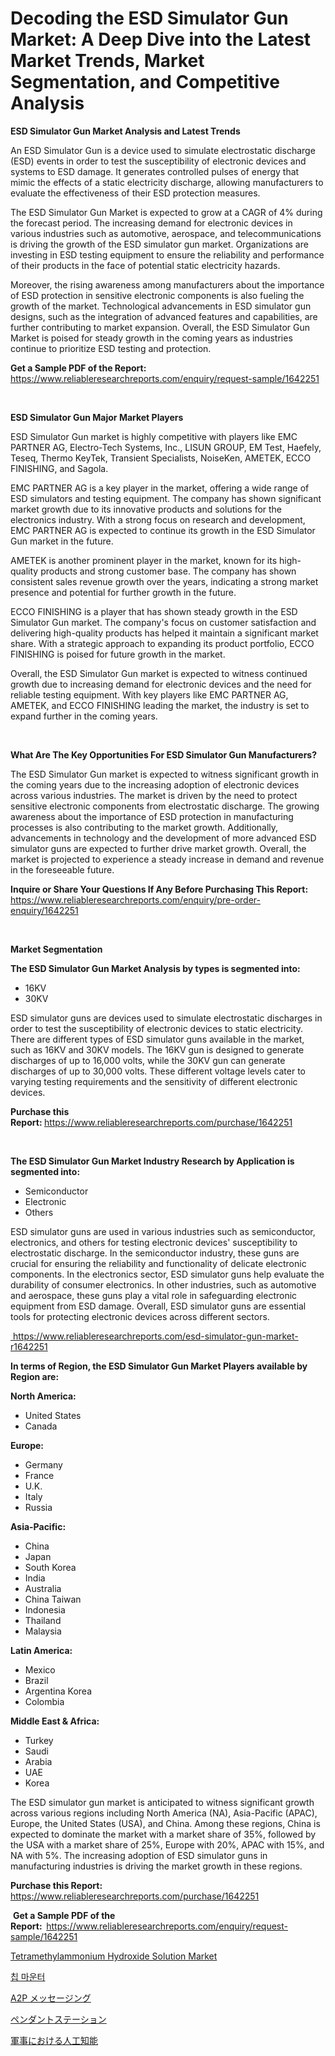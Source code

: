 <p><h1>Decoding the ESD Simulator Gun Market: A Deep Dive into the Latest Market Trends, Market Segmentation, and Competitive Analysis</h1></p><p><strong>ESD Simulator Gun Market Analysis and Latest Trends</strong></p>
<p><p>An ESD Simulator Gun is a device used to simulate electrostatic discharge (ESD) events in order to test the susceptibility of electronic devices and systems to ESD damage. It generates controlled pulses of energy that mimic the effects of a static electricity discharge, allowing manufacturers to evaluate the effectiveness of their ESD protection measures.</p><p>The ESD Simulator Gun Market is expected to grow at a CAGR of 4% during the forecast period. The increasing demand for electronic devices in various industries such as automotive, aerospace, and telecommunications is driving the growth of the ESD simulator gun market. Organizations are investing in ESD testing equipment to ensure the reliability and performance of their products in the face of potential static electricity hazards.</p><p>Moreover, the rising awareness among manufacturers about the importance of ESD protection in sensitive electronic components is also fueling the growth of the market. Technological advancements in ESD simulator gun designs, such as the integration of advanced features and capabilities, are further contributing to market expansion. Overall, the ESD Simulator Gun Market is poised for steady growth in the coming years as industries continue to prioritize ESD testing and protection.</p></p>
<p><strong>Get a Sample PDF of the Report:&nbsp;</strong> <a href="https://www.reliableresearchreports.com/enquiry/request-sample/1642251">https://www.reliableresearchreports.com/enquiry/request-sample/1642251</a></p>
<p>&nbsp;</p>
<p><strong>ESD Simulator Gun Major Market Players</strong></p>
<p><p>ESD Simulator Gun market is highly competitive with players like EMC PARTNER AG, Electro-Tech Systems, Inc., LISUN GROUP, EM Test, Haefely, Teseq, Thermo KeyTek, Transient Specialists, NoiseKen, AMETEK, ECCO FINISHING, and Sagola.</p><p>EMC PARTNER AG is a key player in the market, offering a wide range of ESD simulators and testing equipment. The company has shown significant market growth due to its innovative products and solutions for the electronics industry. With a strong focus on research and development, EMC PARTNER AG is expected to continue its growth in the ESD Simulator Gun market in the future.</p><p>AMETEK is another prominent player in the market, known for its high-quality products and strong customer base. The company has shown consistent sales revenue growth over the years, indicating a strong market presence and potential for further growth in the future.</p><p>ECCO FINISHING is a player that has shown steady growth in the ESD Simulator Gun market. The company's focus on customer satisfaction and delivering high-quality products has helped it maintain a significant market share. With a strategic approach to expanding its product portfolio, ECCO FINISHING is poised for future growth in the market.</p><p>Overall, the ESD Simulator Gun market is expected to witness continued growth due to increasing demand for electronic devices and the need for reliable testing equipment. With key players like EMC PARTNER AG, AMETEK, and ECCO FINISHING leading the market, the industry is set to expand further in the coming years.</p></p>
<p>&nbsp;</p>
<p><strong>What Are The Key Opportunities For ESD Simulator Gun Manufacturers?</strong></p>
<p><p>The ESD Simulator Gun market is expected to witness significant growth in the coming years due to the increasing adoption of electronic devices across various industries. The market is driven by the need to protect sensitive electronic components from electrostatic discharge. The growing awareness about the importance of ESD protection in manufacturing processes is also contributing to the market growth. Additionally, advancements in technology and the development of more advanced ESD simulator guns are expected to further drive market growth. Overall, the market is projected to experience a steady increase in demand and revenue in the foreseeable future.</p></p>
<p><strong>Inquire or Share Your Questions If Any Before Purchasing This Report:</strong> <a href="https://www.reliableresearchreports.com/enquiry/pre-order-enquiry/1642251">https://www.reliableresearchreports.com/enquiry/pre-order-enquiry/1642251</a></p>
<p>&nbsp;</p>
<p><strong>Market Segmentation</strong></p>
<p><strong>The ESD Simulator Gun Market Analysis by types is segmented into:</strong></p>
<p><ul><li>16KV</li><li>30KV</li></ul></p>
<p><p>ESD simulator guns are devices used to simulate electrostatic discharges in order to test the susceptibility of electronic devices to static electricity. There are different types of ESD simulator guns available in the market, such as 16KV and 30KV models. The 16KV gun is designed to generate discharges of up to 16,000 volts, while the 30KV gun can generate discharges of up to 30,000 volts. These different voltage levels cater to varying testing requirements and the sensitivity of different electronic devices.</p></p>
<p><strong>Purchase this Report:&nbsp;</strong><a href="https://www.reliableresearchreports.com/purchase/1642251">https://www.reliableresearchreports.com/purchase/1642251</a></p>
<p>&nbsp;</p>
<p><strong>The ESD Simulator Gun Market Industry Research by Application is segmented into:</strong></p>
<p><ul><li>Semiconductor</li><li>Electronic</li><li>Others</li></ul></p>
<p><p>ESD simulator guns are used in various industries such as semiconductor, electronics, and others for testing electronic devices' susceptibility to electrostatic discharge. In the semiconductor industry, these guns are crucial for ensuring the reliability and functionality of delicate electronic components. In the electronics sector, ESD simulator guns help evaluate the durability of consumer electronics. In other industries, such as automotive and aerospace, these guns play a vital role in safeguarding electronic equipment from ESD damage. Overall, ESD simulator guns are essential tools for protecting electronic devices across different sectors.</p></p>
<p><a href="https://www.reliableresearchreports.com/esd-simulator-gun-market-r1642251">&nbsp;https://www.reliableresearchreports.com/esd-simulator-gun-market-r1642251</a></p>
<p><strong>In terms of Region, the ESD Simulator Gun Market Players available by Region are:</strong></p>
<p>
    <p> <strong> North America: </strong>
        <ul>
            <li>United States</li>
            <li>Canada</li>
        </ul>
        </p> 
    <p> <strong> Europe: </strong>
        <ul>
            <li>Germany</li>
            <li>France</li>
            <li>U.K.</li>
            <li>Italy</li>
            <li>Russia</li>
        </ul>
        </p> 
    <p> <strong> Asia-Pacific: </strong>
        <ul>
            <li>China</li>
            <li>Japan</li>
            <li>South Korea</li>
            <li>India</li>
            <li>Australia</li>
            <li>China Taiwan</li>
            <li>Indonesia</li>
            <li>Thailand</li>
            <li>Malaysia</li>
        </ul>
        </p> 
    <p> <strong> Latin America: </strong>
        <ul>
            <li>Mexico</li>
            <li>Brazil</li>
            <li>Argentina Korea</li>
            <li>Colombia</li>
        </ul>
        </p> 
    <p> <strong> Middle East & Africa: </strong>
        <ul>
            <li>Turkey</li>
            <li>Saudi</li>
            <li>Arabia</li>
            <li>UAE</li>
            <li>Korea</li>
        </ul>
    </p>
    </p>
<p><p>The ESD simulator gun market is anticipated to witness significant growth across various regions including North America (NA), Asia-Pacific (APAC), Europe, the United States (USA), and China. Among these regions, China is expected to dominate the market with a market share of 35%, followed by the USA with a market share of 25%, Europe with 20%, APAC with 15%, and NA with 5%. The increasing adoption of ESD simulator guns in manufacturing industries is driving the market growth in these regions.</p></p>
<p><strong>Purchase this Report: </strong><a href="https://www.reliableresearchreports.com/purchase/1642251">https://www.reliableresearchreports.com/purchase/1642251</a></p>
<p>&nbsp;<strong>Get a Sample PDF of the Report:&nbsp;&nbsp;</strong><a href="https://www.reliableresearchreports.com/enquiry/request-sample/1642251">https://www.reliableresearchreports.com/enquiry/request-sample/1642251</a></p>
<p><strong></strong></p>
<p><p><a href="https://issuu.com/reportprime-2/docs/tetramethylammonium-hydroxide-solution-market-size">Tetramethylammonium Hydroxide Solution Market</a></p><p><a href="https://medium.com/@jenniferstanley2022/%EC%B9%A9-%EB%A7%88%EC%9A%B4%ED%84%B0-%EC%8B%9C%EC%9E%A5-%EC%8B%9C%EC%9E%A5-cagr-%EC%8B%9C%EC%9E%A5-%ED%8A%B8%EB%A0%8C%EB%93%9C-%EB%B0%8F-%EC%84%B1%EC%9E%A5-%EC%A0%84%EB%9E%B5%EC%97%90-%EB%8C%80%ED%95%9C-%ED%86%B5%EC%B0%B0%EB%A0%A5-8acb6502c15f">칩 마운터</a></p><p><a href="https://medium.com/@eduardoramez/a2p%E3%83%A1%E3%83%83%E3%82%BB%E3%83%BC%E3%82%B8%E3%83%B3%E3%82%B0%E5%B8%82%E5%A0%B4-%E3%82%BF%E3%82%A4%E3%83%97-%E3%82%A2%E3%83%97%E3%83%AA%E3%82%B1%E3%83%BC%E3%82%B7%E3%83%A7%E3%83%B3-%E5%9C%B0%E7%90%86%E3%81%AB%E3%82%88%E3%82%8B%E5%8C%85%E6%8B%AC%E7%9A%84%E3%81%AA%E8%A9%95%E4%BE%A1-08a021dce611">A2P メッセージング</a></p><p><a href="https://github.com/nemesis2824/Market-Research-Report-List-1/blob/main/968422637234.md">ペンダントステーション</a></p><p><a href="https://medium.com/@jefferyyan895/%E8%BB%8D%E4%BA%8B%E5%88%86%E9%87%8E%E3%81%AB%E3%81%8A%E3%81%91%E3%82%8B%E4%BA%BA%E5%B7%A5%E7%9F%A5%E8%83%BD%E5%B8%82%E5%A0%B4-%E5%B8%82%E5%A0%B4cagr-%E5%B8%82%E5%A0%B4%E3%83%88%E3%83%AC%E3%83%B3%E3%83%89-%E3%81%8A%E3%82%88%E3%81%B3%E6%88%90%E9%95%B7%E6%88%A6%E7%95%A5%E3%81%AB%E9%96%A2%E3%81%99%E3%82%8B%E6%B4%9E%E5%AF%9F-90049b4cd2ba">軍事における人工知能</a></p></p>